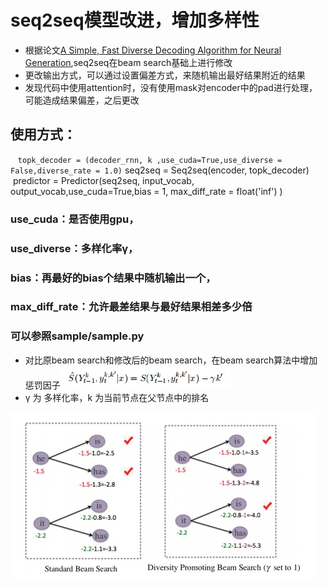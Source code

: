 # seq2seq模型改进，增加多样性
+ 根据论文[A Simple, Fast Diverse Decoding Algorithm for Neural Generation](https://arxiv.org/pdf/1611.08562.pdf),seq2seq在beam search基础上进行修改
+ 更改输出方式，可以通过设置偏差方式，来随机输出最好结果附近的结果
+ 发现代码中使用attention时，没有使用mask对encoder中的pad进行处理，可能造成结果偏差，之后更改

## 使用方式：
    `topk_decoder = (decoder_rnn, k ,use_cuda=True,use_diverse = False,diverse_rate = 1.0)`
    seq2seq = Seq2seq(encoder, topk_decoder)
    predictor = Predictor(seq2seq, input_vocab, output_vocab,use_cuda=True,bias = 1, max_diff_rate = float('inf') )
### use_cuda：是否使用gpu，
### use_diverse：多样化率γ，
### bias：再最好的bias个结果中随机输出一个，
### max_diff_rate：允许最差结果与最好结果相差多少倍
### 可以参照sample/sample.py

+ 对比原beam search和修改后的beam search，在beam search算法中增加惩罚因子![]( https://github.com/dark1412myj/IMageBase/blob/master/seq2seq_3.jpg )
+ γ 为 多样化率，k 为当前节点在父节点中的排名

![]( https://github.com/dark1412myj/IMageBase/blob/master/seq2seq_1.jpg "对于原beam search和改进后的")
